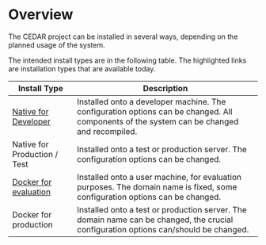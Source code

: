 # Overview
The CEDAR project can be installed in several ways, depending on the planned usage of the system.

The intended install types are in the following table. The highlighted links are installation types that are available today.

| Install Type                 | Description |
| -----------                  | ----------- |
| [Native for Developer](../install-developer/intro/)         | Installed onto a developer machine. The configuration options can be changed. All components of the system can be changed and recompiled. |
| Native for Production / Test | Installed onto a test or production server. The configuration options can be changed. |
| [Docker for evaluation](../install-docker-eval/intro/)        | Installed onto a user machine, for evaluation purposes. The domain name is fixed, some configuration options can be changed. |
| Docker for production        | Installed onto a test or production server. The domain name can be changed, the crucial configuration options can/should be changed. |  
